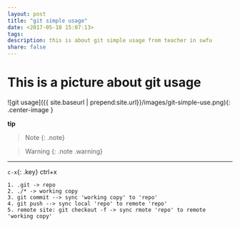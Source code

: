 ```yaml
---
layout: post
title: "git simple usage"
date: <2017-05-18 15:07:13>
tags: 
description: this is about git simple usage from teacher in swfu
share: false
---
```



# This is a picture about git usage
![git usage]({{ site.baseurl | prepend:site.url}}/images/git-simple-use.png){: .center-image }

**tip**

>Note 
{: .note}

>Warning 
{: .note .warning}

***

`c-x`{: .key} ctrl+x


``` shell
1. .git -> repo
2. ./* -> working copy
3. git commit --> sync 'working copy' to 'repo'
4. git push --> sync local 'repo' to remote 'repo'
5. remote site: git checkout -f -> sync rmote 'repo' to remote 'working copy'
```
